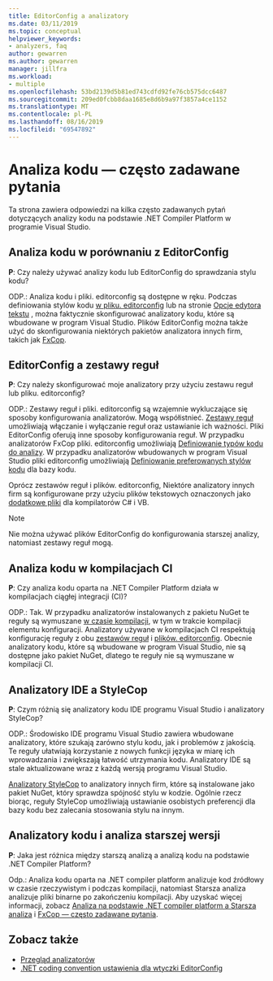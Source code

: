```yaml
---
title: EditorConfig a analizatory
ms.date: 03/11/2019
ms.topic: conceptual
helpviewer_keywords:
- analyzers, faq
author: gewarren
ms.author: gewarren
manager: jillfra
ms.workload:
- multiple
ms.openlocfilehash: 53bd2139d5b81ed743cdfd92fe76cb575dcc6487
ms.sourcegitcommit: 209ed0fcbb8daa1685e8d6b9a97f3857a4ce1152
ms.translationtype: MT
ms.contentlocale: pl-PL
ms.lasthandoff: 08/16/2019
ms.locfileid: "69547892"
---
```

# <a name="code-analysis-faq"></a>Analiza kodu — często zadawane pytania

Ta strona zawiera odpowiedzi na kilka często zadawanych pytań dotyczących analizy kodu na podstawie .NET Compiler Platform w programie Visual Studio.

## <a name="code-analysis-versus-editorconfig"></a>Analiza kodu w porównaniu z EditorConfig

**P**: Czy należy używać analizy kodu lub EditorConfig do sprawdzania stylu kodu?

ODP.: Analiza kodu i pliki. editorconfig są dostępne w ręku. Podczas definiowania stylów kodu [w pliku. editorconfig](../ide/editorconfig-code-style-settings-reference.md) lub na stronie [Opcje edytora tekstu](../ide/code-styles-and-code-cleanup.md) , można faktycznie skonfigurować analizatory kodu, które są wbudowane w program Visual Studio. Plików EditorConfig można także użyć do skonfigurowania niektórych pakietów analizatora innych firm, takich jak [FxCop](configure-fxcop-analyzers.md).

## <a name="editorconfig-versus-rule-sets"></a>EditorConfig a zestawy reguł

**P**: Czy należy skonfigurować moje analizatory przy użyciu zestawu reguł lub pliku. editorconfig?

ODP.: Zestawy reguł i pliki. editorconfig są wzajemnie wykluczające się sposoby konfigurowania analizatorów. Mogą współistnieć. [Zestawy reguł](analyzer-rule-sets.md) umożliwiają włączanie i wyłączanie reguł oraz ustawianie ich ważności. Pliki EditorConfig oferują inne sposoby konfigurowania reguł. W przypadku analizatorów FxCop pliki. editorconfig umożliwiają [Definiowanie typów kodu do analizy](fxcop-analyzer-options.md). W przypadku analizatorów wbudowanych w program Visual Studio pliki editorconfig umożliwiają [Definiowanie preferowanych stylów kodu](../ide/editorconfig-code-style-settings-reference.md) dla bazy kodu.

Oprócz zestawów reguł i plików. editorconfig, Niektóre analizatory innych firm są konfigurowane przy użyciu plików tekstowych oznaczonych jako [dodatkowe pliki](../ide/build-actions.md#build-action-values) dla kompilatorów C# i VB.

> [!NOTE]
> Nie można używać plików EditorConfig do konfigurowania starszej analizy, natomiast zestawy reguł mogą.

## <a name="code-analysis-in-ci-builds"></a>Analiza kodu w kompilacjach CI

**P**: Czy analiza kodu oparta na .NET Compiler Platform działa w kompilacjach ciągłej integracji (CI)?

ODP.: Tak. W przypadku analizatorów instalowanych z pakietu NuGet te reguły są wymuszane [w czasie kompilacji](roslyn-analyzers-overview.md#build-errors), w tym w trakcie kompilacji elementu konfiguracji. Analizatory używane w kompilacjach CI respektują konfigurację reguły z obu [zestawów reguł](analyzer-rule-sets.md) i [plików. editorconfig](configure-fxcop-analyzers.md). Obecnie analizatory kodu, które są wbudowane w program Visual Studio, nie są dostępne jako pakiet NuGet, dlatego te reguły nie są wymuszane w kompilacji CI.

## <a name="ide-analyzers-versus-stylecop"></a>Analizatory IDE a StyleCop

**P**: Czym różnią się analizatory kodu IDE programu Visual Studio i analizatory StyleCop?

ODP.: Środowisko IDE programu Visual Studio zawiera wbudowane analizatory, które szukają zarówno stylu kodu, jak i problemów z jakością. Te reguły ułatwiają korzystanie z nowych funkcji języka w miarę ich wprowadzania i zwiększają łatwość utrzymania kodu. Analizatory IDE są stale aktualizowane wraz z każdą wersją programu Visual Studio.

[Analizatory StyleCop](https://github.com/DotNetAnalyzers/StyleCopAnalyzers) to analizatory innych firm, które są instalowane jako pakiet NuGet, który sprawdza spójność stylu w kodzie. Ogólnie rzecz biorąc, reguły StyleCop umożliwiają ustawianie osobistych preferencji dla bazy kodu bez zalecania stosowania stylu na innym.

## <a name="code-analyzers-versus-legacy-analysis"></a>Analizatory kodu i analiza starszej wersji

**P**: Jaka jest różnica między starszą analizą a analizą kodu na podstawie .NET Compiler Platform?

Odp.: Analiza kodu oparta na .NET compiler platform analizuje kod źródłowy w czasie rzeczywistym i podczas kompilacji, natomiast Starsza analiza analizuje pliki binarne po zakończeniu kompilacji. Aby uzyskać więcej informacji, zobacz [Analiza na podstawie .NET compiler platform a Starsza analiza](roslyn-analyzers-overview.md#net-compiler-platform-based-analysis-versus-legacy-analysis) i [FxCop — często zadawane pytania](fxcop-analyzers-faq.md).

## <a name="see-also"></a>Zobacz także

- [Przegląd analizatorów](roslyn-analyzers-overview.md)
- [.NET coding convention ustawienia dla wtyczki EditorConfig](../ide/editorconfig-code-style-settings-reference.md)